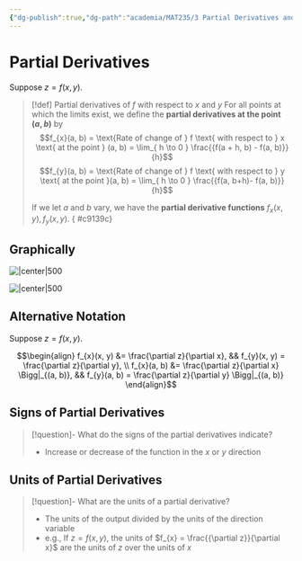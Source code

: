 ```yaml
---
{"dg-publish":true,"dg-path":"academia/MAT235/3 Partial Derivatives and the Gradient/Partial Derivatives.md","permalink":"/academia/mat-235/3-partial-derivatives-and-the-gradient/partial-derivatives/","tags":["lecture","note","math","university"],"created":"2024-10-09T14:11:22.520-07:00","updated":"2025-01-09T16:06:03.872-08:00"}
---
```



# Partial Derivatives

Suppose $z = f(x, y)$.

> [!def] Partial derivatives of $f$ with respect to $x$ and $y$
> For all points at which the limits exist, we define the **partial derivatives at the point $(a, b)$** by
> $$f_{x}(a, b) = \text{Rate of change of } f \text{ with respect to } x \text{ at the point } (a, b) = \lim_{ h \to 0 } \frac{{f(a + h, b) - f(a, b)}}{h}$$
> $$f_{y}(a, b) = \text{Rate of change of } f \text{ with respect to } y \text{ at the point }(a, b) = \lim_{ h \to 0 } \frac{{f(a, b+h)- f(a, b)}}{h}$$
>
> If we let $a$ and $b$ vary, we have the **partial derivative functions** $f_{x}(x,y), f_{y}(x, y)$.
{ #c9139c}


## Graphically

![|center|500](https://i.imgur.com/E0YwoRV.png)

![|center|500](https://i.imgur.com/lcVWvHc.png)

## Alternative Notation

Suppose $z = f(x, y)$.

$$\begin{align}
f_{x}(x, y) &= \frac{\partial z}{\partial x}, && f_{y}(x, y) = \frac{\partial z}{\partial y}, \\ f_{x}(a, b) &= \frac{\partial z}{\partial x} \Bigg|_{(a, b)}, && f_{y}(a, b) = \frac{\partial z}{\partial y} \Bigg|_{(a, b)}
\end{align}$$
## Signs of Partial Derivatives

> [!question]- What do the signs of the partial derivatives indicate?
> - Increase or decrease of the function in the $x$ or $y$ direction

## Units of Partial Derivatives

> [!question]- What are the units of a partial derivative?
> - The units of the output divided by the units of the direction variable
> - e.g., If $z = f(x, y)$, the units of $f_{x} = \frac{{\partial z}}{\partial x}$ are the units of $z$ over the units of $x$
